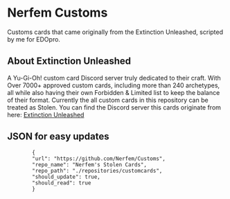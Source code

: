# Nerfem Customs
Customs cards that came originally from the Extinction Unleashed, scripted by me for EDOpro.

## About Extinction Unleashed
A Yu-Gi-Oh! custom card Discord server truly dedicated to their craft.
With Over 7000+ approved custom cards, including more than 240 archetypes, 
all while also having their own Forbidden & Limited list to keep the balance of their format.
Currently the all custom cards in this repository can be treated as Stolen.
You can find the Discord server this cards originate from here:
[Extinction Unleashed](https://discord.gg/extinctionunleashed)

## JSON for easy updates
```
		{
		"url": "https://github.com/Nerfem/Customs",
		"repo_name": "Nerfem's Stolen Cards",
		"repo_path": "./repositories/customcards",
		"should_update": true,
		"should_read": true
		}
```
